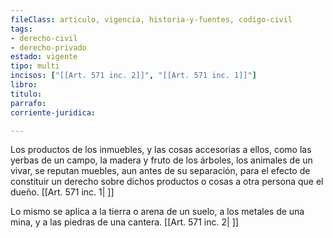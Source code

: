 ```yaml
---
fileClass: articulo, vigencia, historia-y-fuentes, codigo-civil
tags:
- derecho-civil
- derecho-privado
estado: vigente
tipo: multi
incisos: ["[[Art. 571 inc. 2]]", "[[Art. 571 inc. 1]]"]
libro:
titulo:
parrafo:
corriente-juridica:

---
```

Los productos de los inmuebles, y las cosas accesorias a ellos, como las yerbas de un campo, la madera y fruto de los árboles, los animales de un vivar, se reputan muebles, aun antes de su separación, para el efecto de constituir un derecho sobre dichos productos o cosas a otra persona que el dueño. [[Art. 571 inc. 1| ]]

Lo mismo se aplica a la tierra o arena de un suelo, a los metales de una mina, y a las piedras de una cantera. [[Art. 571 inc. 2| ]]